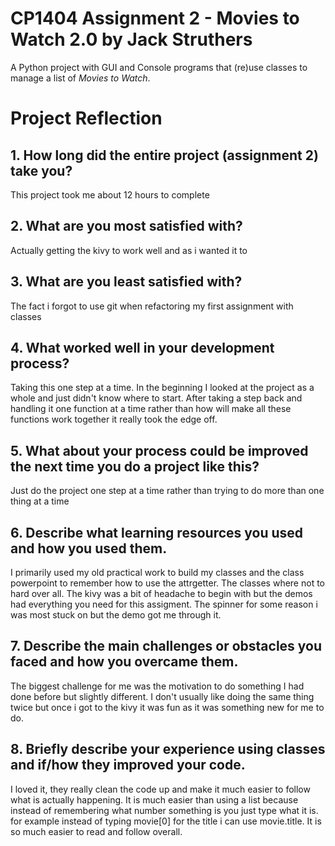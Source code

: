 # CP1404 Assignment 2 - Movies to Watch 2.0 by Jack Struthers

A Python project with GUI and Console programs that (re)use classes to manage a list of *Movies to Watch*.


# Project Reflection

## 1. How long did the entire project (assignment 2) take you?
This project took me about 12 hours to complete

## 2. What are you most satisfied with?
Actually getting the kivy to work well and as i wanted it to

## 3. What are you least satisfied with?
The fact i forgot to use git when refactoring my first assignment with classes

## 4. What worked well in your development process?
Taking this one step at a time. In the beginning I looked at the project as a whole and just didn't know where to start.
After taking a step back and handling it one function at a time rather than how will make all these functions work 
together it really took the edge off.

## 5. What about your process could be improved the next time you do a project like this?
Just do the project one step at a time rather than trying to do more than one thing at a time

## 6. Describe what learning resources you used and how you used them.
I primarily used my old practical work to build my classes and the class powerpoint to remember how to use the 
attrgetter. The classes where not to hard over all. The kivy was a bit of headache to begin with but the demos had 
everything you need for this assigment. The spinner for some reason i was most stuck on but the demo got me through it.

## 7. Describe the main challenges or obstacles you faced and how you overcame them.
The biggest challenge for me was the motivation to do something I had done before but slightly different. I don't 
usually like doing the same thing twice but once i got to the kivy it was fun as it was something new for me to do.

## 8. Briefly describe your experience using classes and if/how they improved your code.
I loved it, they really clean the code up and make it much easier to follow what is actually happening. It is much
easier than using a list because instead of remembering what number something is you just type what it is. for example
instead of typing movie[0] for the title i can use movie.title. It is so much easier to read and follow overall.